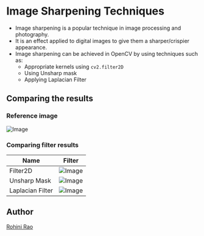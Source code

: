 # <b>Image Sharpening Techniques</b>

- Image sharpening is a popular technique in image processing and photography.
- It is an effect applied to digital images to give them a sharper/crispier appearance. 
- Image sharpening can be achieved in OpenCV by using techniques such as:
    - Appropriate kernels using  `cv2.filter2D`
    - Using Unsharp mask
    - Applying Laplacian Filter


## Comparing the results

### <b>Reference image</b>
![Image](https://i.imgur.com/YnHPZFf.jpg)

### <b>Comparing filter results</b>


| Name | Filter | 
|---------|---------|
| Filter2D |![Image](https://i.imgur.com/fB8xFds.png)| 
| Unsharp Mask |![Image](https://i.imgur.com/IVDBXYN.png) | 
| Laplacian Filter |![Image](https://i.imgur.com/KudIo1q.png) |


## Author
[Rohini Rao](https://github.com/RohiniRG)
